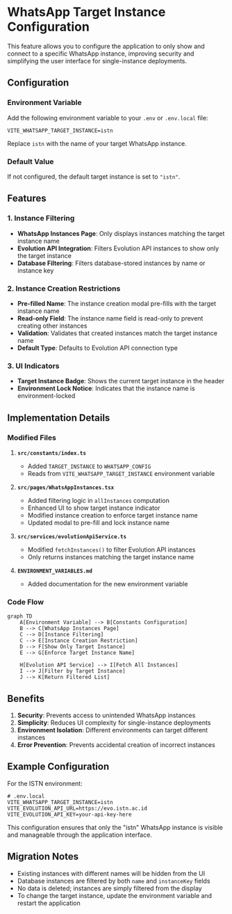 # WhatsApp Target Instance Configuration

This feature allows you to configure the application to only show and connect to a specific WhatsApp instance, improving security and simplifying the user interface for single-instance deployments.

## Configuration

### Environment Variable

Add the following environment variable to your `.env` or `.env.local` file:

```env
VITE_WHATSAPP_TARGET_INSTANCE=istn
```

Replace `istn` with the name of your target WhatsApp instance.

### Default Value

If not configured, the default target instance is set to `"istn"`.

## Features

### 1. Instance Filtering
- **WhatsApp Instances Page**: Only displays instances matching the target instance name
- **Evolution API Integration**: Filters Evolution API instances to show only the target instance
- **Database Filtering**: Filters database-stored instances by name or instance key

### 2. Instance Creation Restrictions
- **Pre-filled Name**: The instance creation modal pre-fills with the target instance name
- **Read-only Field**: The instance name field is read-only to prevent creating other instances
- **Validation**: Validates that created instances match the target instance name
- **Default Type**: Defaults to Evolution API connection type

### 3. UI Indicators
- **Target Instance Badge**: Shows the current target instance in the header
- **Environment Lock Notice**: Indicates that the instance name is environment-locked

## Implementation Details

### Modified Files

1. **`src/constants/index.ts`**
   - Added `TARGET_INSTANCE` to `WHATSAPP_CONFIG`
   - Reads from `VITE_WHATSAPP_TARGET_INSTANCE` environment variable

2. **`src/pages/WhatsAppInstances.tsx`**
   - Added filtering logic in `allInstances` computation
   - Enhanced UI to show target instance indicator
   - Modified instance creation to enforce target instance name
   - Updated modal to pre-fill and lock instance name

3. **`src/services/evolutionApiService.ts`**
   - Modified `fetchInstances()` to filter Evolution API instances
   - Only returns instances matching the target instance name

4. **`ENVIRONMENT_VARIABLES.md`**
   - Added documentation for the new environment variable

### Code Flow

```mermaid
graph TD
    A[Environment Variable] --> B[Constants Configuration]
    B --> C[WhatsApp Instances Page]
    C --> D[Instance Filtering]
    C --> E[Instance Creation Restriction]
    D --> F[Show Only Target Instance]
    E --> G[Enforce Target Instance Name]
    
    H[Evolution API Service] --> I[Fetch All Instances]
    I --> J[Filter by Target Instance]
    J --> K[Return Filtered List]
```

## Benefits

1. **Security**: Prevents access to unintended WhatsApp instances
2. **Simplicity**: Reduces UI complexity for single-instance deployments
3. **Environment Isolation**: Different environments can target different instances
4. **Error Prevention**: Prevents accidental creation of incorrect instances

## Example Configuration

For the ISTN environment:

```env
# .env.local
VITE_WHATSAPP_TARGET_INSTANCE=istn
VITE_EVOLUTION_API_URL=https://evo.istn.ac.id
VITE_EVOLUTION_API_KEY=your-api-key-here
```

This configuration ensures that only the "istn" WhatsApp instance is visible and manageable through the application interface.

## Migration Notes

- Existing instances with different names will be hidden from the UI
- Database instances are filtered by both `name` and `instanceKey` fields
- No data is deleted; instances are simply filtered from the display
- To change the target instance, update the environment variable and restart the application 